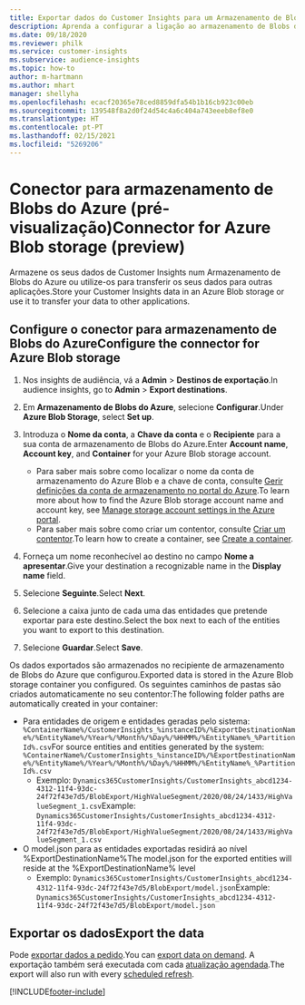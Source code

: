 ```yaml
---
title: Exportar dados do Customer Insights para um Armazenamento de Blobs do Azure
description: Aprenda a configurar a ligação ao armazenamento de Blobs do Azure.
ms.date: 09/18/2020
ms.reviewer: philk
ms.service: customer-insights
ms.subservice: audience-insights
ms.topic: how-to
author: m-hartmann
ms.author: mhart
manager: shellyha
ms.openlocfilehash: ecacf20365e78ced8859dfa54b1b16cb923c00eb
ms.sourcegitcommit: 139548f8a2d0f24d54c4a6c404a743eeeb8ef8e0
ms.translationtype: HT
ms.contentlocale: pt-PT
ms.lasthandoff: 02/15/2021
ms.locfileid: "5269206"
---
```

# <a name="connector-for-azure-blob-storage-preview"></a><span data-ttu-id="021c8-103">Conector para armazenamento de Blobs do Azure (pré-visualização)</span><span class="sxs-lookup"><span data-stu-id="021c8-103">Connector for Azure Blob storage (preview)</span></span>

<span data-ttu-id="021c8-104">Armazene os seus dados de Customer Insights num Armazenamento de Blobs do Azure ou utilize-os para transferir os seus dados para outras aplicações.</span><span class="sxs-lookup"><span data-stu-id="021c8-104">Store your Customer Insights data in an Azure Blob storage or use it to transfer your data to other applications.</span></span>

## <a name="configure-the-connector-for-azure-blob-storage"></a><span data-ttu-id="021c8-105">Configure o conector para armazenamento de Blobs do Azure</span><span class="sxs-lookup"><span data-stu-id="021c8-105">Configure the connector for Azure Blob storage</span></span>

1. <span data-ttu-id="021c8-106">Nos insights de audiência, vá a **Admin** > **Destinos de exportação**.</span><span class="sxs-lookup"><span data-stu-id="021c8-106">In audience insights, go to **Admin** > **Export destinations**.</span></span>

1. <span data-ttu-id="021c8-107">Em **Armazenamento de Blobs do Azure**, selecione **Configurar**.</span><span class="sxs-lookup"><span data-stu-id="021c8-107">Under **Azure Blob Storage**, select **Set up**.</span></span>

1. <span data-ttu-id="021c8-108">Introduza o **Nome da conta**, a **Chave da conta** e o **Recipiente** para a sua conta de armazenamento de Blobs do Azure.</span><span class="sxs-lookup"><span data-stu-id="021c8-108">Enter **Account name**, **Account key**, and **Container** for your Azure Blob storage account.</span></span>
    - <span data-ttu-id="021c8-109">Para saber mais sobre como localizar o nome da conta de armazenamento do Azure Blob e a chave de conta, consulte [Gerir definições da conta de armazenamento no portal do Azure](https://docs.microsoft.com/azure/storage/common/storage-account-manage).</span><span class="sxs-lookup"><span data-stu-id="021c8-109">To learn more about how to find the Azure Blob storage account name and account key, see [Manage storage account settings in the Azure portal](https://docs.microsoft.com/azure/storage/common/storage-account-manage).</span></span>
    - <span data-ttu-id="021c8-110">Para saber mais sobre como criar um contentor, consulte [Criar um contentor](https://docs.microsoft.com/azure/storage/blobs/storage-quickstart-blobs-portal#create-a-container).</span><span class="sxs-lookup"><span data-stu-id="021c8-110">To learn how to create a container, see [Create a container](https://docs.microsoft.com/azure/storage/blobs/storage-quickstart-blobs-portal#create-a-container).</span></span>

1. <span data-ttu-id="021c8-111">Forneça um nome reconhecível ao destino no campo **Nome a apresentar**.</span><span class="sxs-lookup"><span data-stu-id="021c8-111">Give your destination a recognizable name in the **Display name** field.</span></span>

1. <span data-ttu-id="021c8-112">Selecione **Seguinte**.</span><span class="sxs-lookup"><span data-stu-id="021c8-112">Select **Next**.</span></span>

1. <span data-ttu-id="021c8-113">Selecione a caixa junto de cada uma das entidades que pretende exportar para este destino.</span><span class="sxs-lookup"><span data-stu-id="021c8-113">Select the box next to each of the entities you want to export to this destination.</span></span>

1. <span data-ttu-id="021c8-114">Selecione **Guardar**.</span><span class="sxs-lookup"><span data-stu-id="021c8-114">Select **Save**.</span></span>

<span data-ttu-id="021c8-115">Os dados exportados são armazenados no recipiente de armazenamento de Blobs do Azure que configurou.</span><span class="sxs-lookup"><span data-stu-id="021c8-115">Exported data is stored in the Azure Blob storage container you configured.</span></span> <span data-ttu-id="021c8-116">Os seguintes caminhos de pastas são criados automaticamente no seu contentor:</span><span class="sxs-lookup"><span data-stu-id="021c8-116">The following folder paths are automatically created in your container:</span></span>

- <span data-ttu-id="021c8-117">Para entidades de origem e entidades geradas pelo sistema: `%ContainerName%/CustomerInsights_%instanceID%/%ExportDestinationName%/%EntityName%/%Year%/%Month%/%Day%/%HHMM%/%EntityName%_%PartitionId%.csv`</span><span class="sxs-lookup"><span data-stu-id="021c8-117">For source entities and entities generated by the system: `%ContainerName%/CustomerInsights_%instanceID%/%ExportDestinationName%/%EntityName%/%Year%/%Month%/%Day%/%HHMM%/%EntityName%_%PartitionId%.csv`</span></span>
  - <span data-ttu-id="021c8-118">Exemplo: `Dynamics365CustomerInsights/CustomerInsights_abcd1234-4312-11f4-93dc-24f72f43e7d5/BlobExport/HighValueSegment/2020/08/24/1433/HighValueSegment_1.csv`</span><span class="sxs-lookup"><span data-stu-id="021c8-118">Example: `Dynamics365CustomerInsights/CustomerInsights_abcd1234-4312-11f4-93dc-24f72f43e7d5/BlobExport/HighValueSegment/2020/08/24/1433/HighValueSegment_1.csv`</span></span>
- <span data-ttu-id="021c8-119">O model.json para as entidades exportadas residirá ao nível %ExportDestinationName%</span><span class="sxs-lookup"><span data-stu-id="021c8-119">The model.json for the exported entities will reside at the %ExportDestinationName% level</span></span>
  - <span data-ttu-id="021c8-120">Exemplo: `Dynamics365CustomerInsights/CustomerInsights_abcd1234-4312-11f4-93dc-24f72f43e7d5/BlobExport/model.json`</span><span class="sxs-lookup"><span data-stu-id="021c8-120">Example: `Dynamics365CustomerInsights/CustomerInsights_abcd1234-4312-11f4-93dc-24f72f43e7d5/BlobExport/model.json`</span></span>

## <a name="export-the-data"></a><span data-ttu-id="021c8-121">Exportar os dados</span><span class="sxs-lookup"><span data-stu-id="021c8-121">Export the data</span></span>

<span data-ttu-id="021c8-122">Pode [exportar dados a pedido](export-destinations.md#export-data-on-demand).</span><span class="sxs-lookup"><span data-stu-id="021c8-122">You can [export data on demand](export-destinations.md#export-data-on-demand).</span></span> <span data-ttu-id="021c8-123">A exportação também será executada com cada [atualização agendada](system.md#schedule-tab).</span><span class="sxs-lookup"><span data-stu-id="021c8-123">The export will also run with every [scheduled refresh](system.md#schedule-tab).</span></span>


[!INCLUDE[footer-include](../includes/footer-banner.md)]